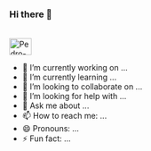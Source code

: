 ### Hi there 👋
<div style="display: inline_block"><br>
  <img align="center" alt="Pedro-C" height="30" width="40" src="<img src="https://cdn.jsdelivr.net/gh/devicons/devicon/icons/c/c-plain.svg" />
</div>

- 🔭 I’m currently working on ...
- 🌱 I’m currently learning ...
- 👯 I’m looking to collaborate on ...
- 🤔 I’m looking for help with ...
- 💬 Ask me about ...
- 📫 How to reach me: ...
- 😄 Pronouns: ...
- ⚡ Fun fact: ...

